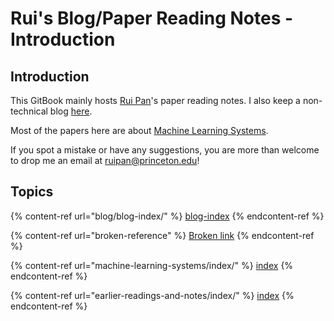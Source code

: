 # Rui's Blog/Paper Reading Notes - Introduction

## Introduction

This GitBook mainly hosts [Rui Pan](https://ruipan.xyz)'s paper reading notes. I also keep a non-technical blog [here](blog/blog-index/).

Most of the papers here are about [Machine Learning Systems](broken-reference).

If you spot a mistake or have any suggestions, you are more than welcome to drop me an email at ruipan@princeton.edu!

## Topics

{% content-ref url="blog/blog-index/" %}
[blog-index](blog/blog-index/)
{% endcontent-ref %}

{% content-ref url="broken-reference" %}
[Broken link](broken-reference)
{% endcontent-ref %}

{% content-ref url="machine-learning-systems/index/" %}
[index](machine-learning-systems/index/)
{% endcontent-ref %}

{% content-ref url="earlier-readings-and-notes/index/" %}
[index](earlier-readings-and-notes/index/)
{% endcontent-ref %}

